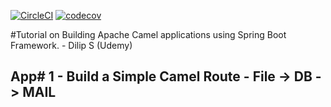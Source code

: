 [![CircleCI](https://circleci.com/gh/artshishkin/apache-camel-learn-by-coding-in-spring-boot.svg?style=svg)](https://circleci.com/gh/artshishkin/apache-camel-learn-by-coding-in-spring-boot)
[![codecov](https://codecov.io/gh/artshishkin/apache-camel-learn-by-coding-in-spring-boot/branch/master/graph/badge.svg)](https://codecov.io/gh/artshishkin/apache-camel-learn-by-coding-in-spring-boot)

#Tutorial on Building Apache Camel applications using Spring Boot Framework. - Dilip S (Udemy)

## App# 1 - Build a Simple Camel Route - File -> DB -> MAIL

